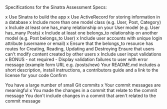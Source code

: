 Specifications for the Sinatra Assessment
Specs:

 x Use Sinatra to build the app
 x Use ActiveRecord for storing information in a database
 x Include more than one model class (e.g. User, Post, Category)
 x Include at least one has_many relationship on your User model (e.g. User has_many Posts)
 x Include at least one belongs_to relationship on another model (e.g. Post belongs_to User)
 x Include user accounts with unique login attribute (username or email)
 x Ensure that the belongs_to resource has routes for Creating, Reading, Updating and Destroying
 Ensure that users can't modify content created by other users
 x Include user input validations
 x BONUS - not required - Display validation failures to user with error message (example form URL e.g. /posts/new)
 Your README.md includes a short description, install instructions, a contributors guide and a link to the license for your code
Confirm

 You have a large number of small Git commits
 x Your commit messages are meaningful
 x You made the changes in a commit that relate to the commit message
 You don't include changes in a commit that aren't related to the commit message